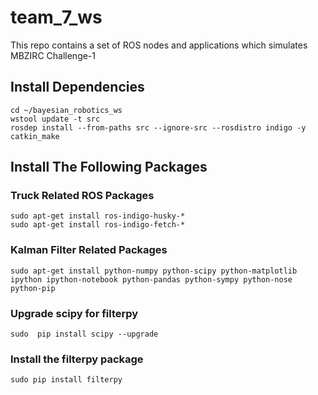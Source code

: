# team_7_ws
This repo contains a set of ROS nodes and applications which simulates MBZIRC Challenge-1

## Install Dependencies

    cd ~/bayesian_robotics_ws
    wstool update -t src
    rosdep install --from-paths src --ignore-src --rosdistro indigo -y
    catkin_make

##  Install The Following Packages

### Truck Related ROS Packages
    sudo apt-get install ros-indigo-husky-*
    sudo apt-get install ros-indigo-fetch-*

### Kalman Filter Related Packages
    sudo apt-get install python-numpy python-scipy python-matplotlib ipython ipython-notebook python-pandas python-sympy python-nose python-pip

### Upgrade scipy for filterpy
    sudo  pip install scipy --upgrade

### Install the filterpy package
    sudo pip install filterpy

